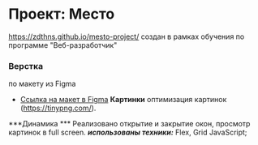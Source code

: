 # Проект: Место
https://zdthns.github.io/mesto-project/
создан в рамках обучения по программе "Веб-разработчик" 
### Верстка
 по макету из Figma
* [Ссылка на макет в Figma](https://www.figma.com/file/2cn9N9jSkmxD84oJik7xL7/JavaScript.-Sprint-4?node-id=0%3A1)
**Картинки**
 оптимизация  картинок (https://tinypng.com/).

 ***Динамика ***
Реализовано открытие и закрытие окон, просмотр картинок в full screen. 
***использованы техники:***
Flex, 
Grid
JavaScript;

